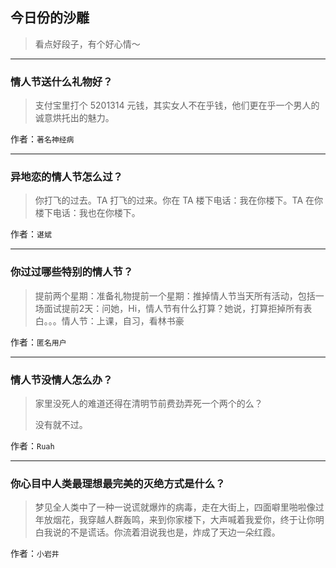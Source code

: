 ## 今日份的沙雕

> 看点好段子，有个好心情～


 
---

### 情人节送什么礼物好？

> 支付宝里打个 5201314 元钱，其实女人不在乎钱，他们更在乎一个男人的诚意烘托出的魅力。


作者：`著名神经病`

---

### 异地恋的情人节怎么过？

> 你打飞的过去。TA 打飞的过来。你在 TA 楼下电话：我在你楼下。TA 在你楼下电话：我也在你楼下。


作者：`谌斌`

---

### 你过过哪些特别的情人节？

> 提前两个星期：准备礼物提前一个星期：推掉情人节当天所有活动，包括一场面试提前2天：问她，Hi，情人节有什么打算？她说，打算拒掉所有表白。。。情人节：上课，自习，看林书豪


作者：`匿名用户`

---

### 情人节没情人怎么办？

> 家里没死人的难道还得在清明节前费劲弄死一个两个的么？
> 
> 没有就不过。


作者：`Ruah`

---

### 你心目中人类最理想最完美的灭绝方式是什么？

> 梦见全人类中了一种一说谎就爆炸的病毒，走在大街上，四面噼里啪啦像过年放烟花，我穿越人群轰鸣，来到你家楼下，大声喊着我爱你，终于让你明白我说的不是谎话。你流着泪说我也是，炸成了天边一朵红霞。


作者：`小岩井`